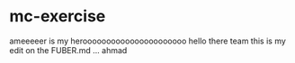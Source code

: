 # mc-exercise





ameeeeer is  my heroooooooooooooooooooooo
hello there team this is my edit on the FUBER.md ... ahmad 

